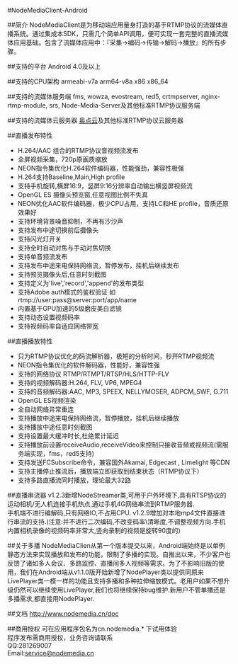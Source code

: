 #NodeMediaClient-Android

##简介
NodeMediaClient是为移动端应用量身打造的基于RTMP协议的流媒体直播系统。通过集成本SDK，只需几个简单API调用，便可实现一套完整的直播流媒体应用基础。包含了流媒体应用中：『采集->编码->传输->解码->播放』的所有步骤。

##支持的平台
Android 4.0及以上

##支持的CPU架构
armeabi-v7a arm64-v8a x86 x86_64

##支持的流媒体服务端
fms, wowza, evostream, red5, crtmpserver, nginx-rtmp-module, srs, Node-Media-Server及其他标准RTMP协议服务端

##支持的流媒体云服务器
[奥点云](http://www.aodianyun.com/)及其他标准RTMP协议云服务器

##直播发布特性
* H.264/AAC 组合的RTMP协议音视频流发布
* 全屏视频采集，720p原画质缩放
* NEON指令集优化H.264软件编码器，性能强劲，兼容性极强
* H.264支持Baseline,Main,High profile
* 支持手机旋转,横屏16:9，竖屏9:16分辨率自动输出横竖屏视频流
* OpenGL ES 摄像头预览窗,任意视图比例不失真
* NEON优化AAC软件编码器，极少CPU占用，支持LC和HE profile，音质还原效果好
* 支持环境背景噪音抑制，不再有沙沙声
* 支持发布中途切换前后摄像头
* 支持闪光灯开关
* 支持全时自动对焦与手动对焦切换
* 支持单音频流发布
* 支持发布中途来电保持网络流，暂停发布，挂机后继续发布
* 支持预览摄像头后,任意时刻截图
* 支持定义为'live','record','append'的发布类型
* 支持Adobe auth模式的鉴权验证 如rtmp://user:pass@server:port/app/name
* 内置基于GPU加速的5级磨皮美白滤镜
* 支持动态设置视频码率
* 支持视频码率自适应网络带宽

##直播播放特性
* 只为RTMP协议优化的码流解析器，极短的分析时间，秒开RTMP视频流
* NEON指令集优化的软件解码器，性能好，兼容性强
* 支持的网络协议 RTMP/RTMPT/RTSP/HLS/HTTP-FLV
* 支持的视频解码器:H.264, FLV, VP6, MPEG4
* 支持的音频解码器:AAC, MP3, SPEEX, NELLYMOSER, ADPCM_SWF, G.711
* OpenGL ES视频渲染
* 全自动网络异常重连
* 支持播放中途来电保持网络流，暂停播放，挂机后继续播放
* 支持播放中途任意时刻截图
* 支持设置最大缓冲时长,杜绝累计延迟
* 支持播放前设置receiveAudio,receiveVideo来控制只接收音频或视频流(需服务端实现，fms，red5支持)
* 支持发送FCSubscribe命令，兼容国外Akamai, Edgecast , Limelight 等CDN
* 支持主播停止推流后，播放端立即获取到结束状态（RTMP协议下）
* 支持多路直播流同时播放，理论最大32路

##直播串流器
v1.2.3新增NodeStreamer类,可用于户外环境下,具有RTSP协议的运动相机/无人机连接手机热点,通过手机4G网络串流到RTMP服务器.  
手机端不进行编解码,只有网络IO,不占用CPU.
v1.2.9增加对本地mp4文件直接进行串流的支持.(注意:并不进行二次编码,不改变码率\清晰度,不调整视频方向.手机内置相机录像的视频码率非常大,竖向录制的视频是旋转90度的)

##关于多播
NodeMediaClien从第一个版本提交以来，Android端始终是以单例静态方法来实现播放和发布的功能，限制了多播的实现。自推出以来，不少客户也反馈了诸如多人会议、多路监控、直播间多人视频等需求。为了不影响旧版的使用，我们在Android端从v1.1.0版开始新增了NodePlayer类以提供同原来LivePlayer类一模一样的功能且支持多播和多种拉伸缩放模式。老用户如果不想升级仍然可以继续使用LivePlayer,我们也将继续保持bug维护.新用户不管单播还是多播需求,都直接用NodePlayer.

##文档
http://www.nodemedia.cn/doc

##商用授权
可在应用程序包名为cn.nodemedia.* 下试用体验  
程序发布需商用授权，业务咨询请联系  
QQ:281269007  
Email:service@nodemedia.cn
